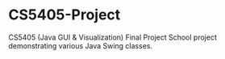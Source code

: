 CS5405-Project
==============

CS5405 (Java GUI &amp; Visualization) Final Project
School project demonstrating various Java Swing classes.
